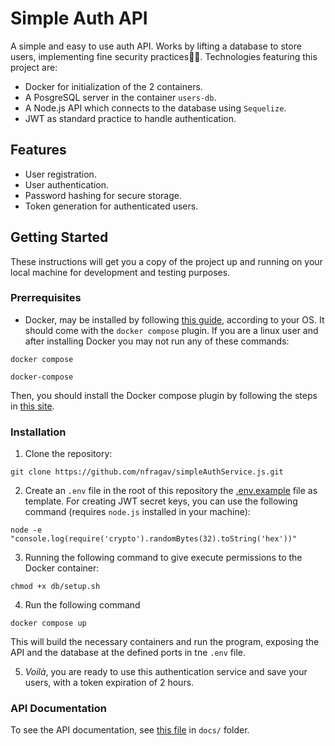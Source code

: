 # Simple Auth API

A simple and easy to use auth API. Works by lifting a database to store users, implementing fine security practices🔐👥. Technologies featuring this project are:
- Docker for initialization of the 2 containers.
- A PosgreSQL server in the container `users-db`.
- A Node.js API which connects to the database using `Sequelize`.
- JWT as standard practice to handle authentication.

## Features

- User registration.
- User authentication.
- Password hashing for secure storage.
- Token generation for authenticated users.

## Getting Started

These instructions will get you a copy of the project up and running on your local machine for development and testing purposes.

### Prerrequisites

- Docker, may be installed by following [this guide](https://docs.docker.com/engine/install/), according to your OS. It should come with the `docker compose` plugin. If you are a linux user and after installing Docker you may not run any of these commands:

```
docker compose
```
```
docker-compose
```

Then, you should install the Docker compose plugin by following the steps in [this site](https://docs.docker.com/compose/install/linux/#install-using-the-repository).

### Installation

1. Clone the repository:

```
git clone https://github.com/nfragav/simpleAuthService.js.git
```

2. Create an `.env` file in the root of this repository the [.env.example](.env.example) file as template. For creating JWT secret keys, you can use the following command (requires `node.js` installed in your machine):

```
node -e "console.log(require('crypto').randomBytes(32).toString('hex'))"
```

3. Running the following command to give execute permissions to the Docker container:

```
chmod +x db/setup.sh
```

4. Run the following command
```
docker compose up
```
This will build the necessary containers and run the program, exposing the API and the database at the defined ports in tne `.env` file.

5. *Voilà*, you are ready to use this authentication service and save your users, with a token expiration of 2 hours.

### API Documentation

To see the API documentation, see [this file](docs/api_documentation.md) in `docs/` folder.